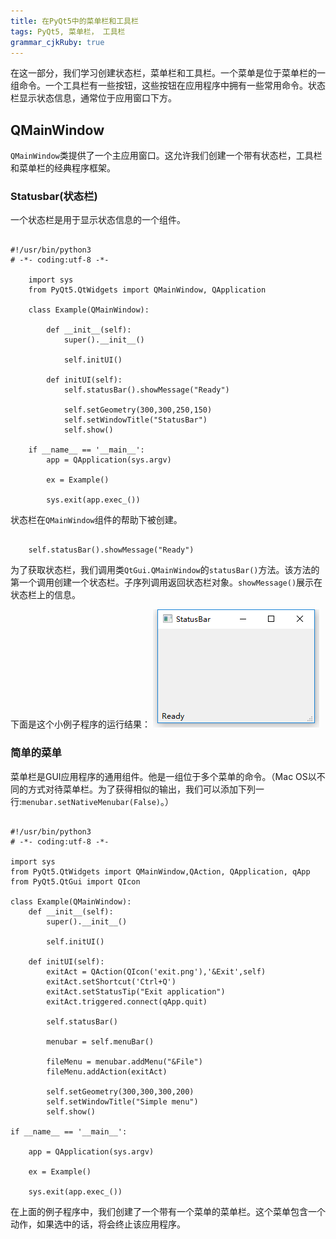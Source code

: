 ```yaml
---
title: 在PyQt5中的菜单栏和工具栏
tags: PyQt5, 菜单栏， 工具栏
grammar_cjkRuby: true
---
```


在这一部分，我们学习创建状态栏，菜单栏和工具栏。一个菜单是位于菜单栏的一组命令。一个工具栏有一些按钮，这些按钮在应用程序中拥有一些常用命令。状态栏显示状态信息，通常位于应用窗口下方。

## QMainWindow

`QMainWindow`类提供了一个主应用窗口。这允许我们创建一个带有状态栏，工具栏和菜单栏的经典程序框架。

### Statusbar(状态栏)

一个状态栏是用于显示状态信息的一个组件。

```

#!/usr/bin/python3
# -*- coding:utf-8 -*- 

	import sys
	from PyQt5.QtWidgets import QMainWindow, QApplication

	class Example(QMainWindow):

		def __init__(self):
			super().__init__()

			self.initUI()

		def initUI(self):
			self.statusBar().showMessage("Ready")

			self.setGeometry(300,300,250,150)
			self.setWindowTitle("StatusBar")
			self.show()

	if __name__ == '__main__':
		app = QApplication(sys.argv)

		ex = Example()

		sys.exit(app.exec_())

```

状态栏在`QMainWindow`组件的帮助下被创建。

```

	self.statusBar().showMessage("Ready")

```

为了获取状态栏，我们调用类`QtGui.QMainWindow`的`statusBar()`方法。该方法的第一个调用创建一个状态栏。子序列调用返回状态栏对象。`showMessage()`展示在状态栏上的信息。

下面是这个小例子程序的运行结果：
![enter description here][1]


### 简单的菜单

菜单栏是GUI应用程序的通用组件。他是一组位于多个菜单的命令。（Mac OS以不同的方式对待菜单栏。为了获得相似的输出，我们可以添加下列一行:`menubar.setNativeMenubar(False)`。）

```

#!/usr/bin/python3
# -*- coding:utf-8 -*-

import sys
from PyQt5.QtWidgets import QMainWindow,QAction, QApplication, qApp
from PyQt5.QtGui import QIcon

class Example(QMainWindow):
    def __init__(self):
        super().__init__()
        
        self.initUI()
        
    def initUI(self):
        exitAct = QAction(QIcon('exit.png'),'&Exit',self)
        exitAct.setShortcut('Ctrl+Q')
        exitAct.setStatusTip("Exit application")
        exitAct.triggered.connect(qApp.quit)
        
        self.statusBar()
        
        menubar = self.menuBar()
        
        fileMenu = menubar.addMenu("&File")
        fileMenu.addAction(exitAct)
        
        self.setGeometry(300,300,300,200)
        self.setWindowTitle("Simple menu")
        self.show()
        
if __name__ == '__main__':
    
    app = QApplication(sys.argv)
    
    ex = Example()
    
    sys.exit(app.exec_())

```

在上面的例子程序中，我们创建了一个带有一个菜单的菜单栏。这个菜单包含一个动作，如果选中的话，将会终止该应用程序。


  [1]: https://github.com/hongbochen/mks/blob/master/images/%E5%BE%AE%E4%BF%A1%E5%9B%BE%E7%89%87_20171224005701.png?raw=true